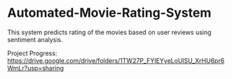 # Automated-Movie-Rating-System
This system predicts rating of the movies based on user reviews using sentiment analysis.

Project Progress: https://drive.google.com/drive/folders/1TW27P_FYIEYyeLoUlSU_XrHU6pr6WmLr?usp=sharing
